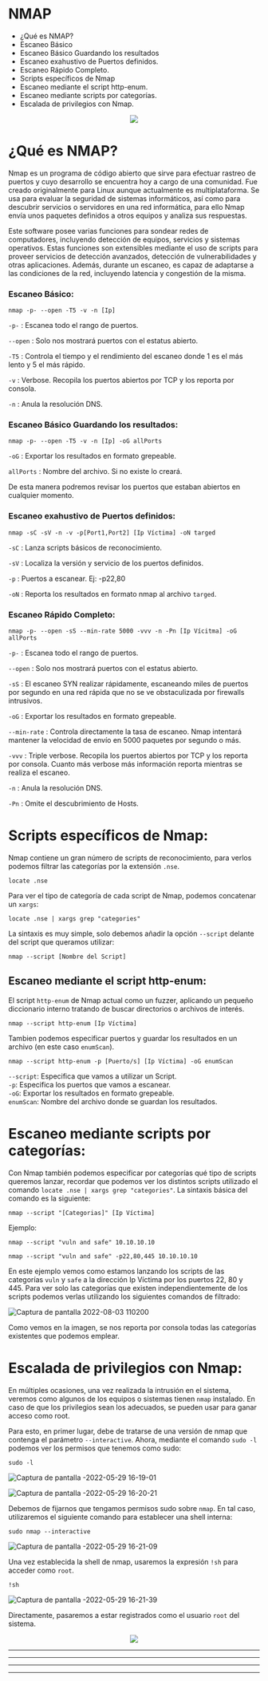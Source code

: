 # NMAP


* <a href="#item1" style="text-decoration:none">¿Qué es NMAP?</a>
* <a href="#item2" style="text-decoration:none">Escaneo Básico</a>
* <a href="#item3" style="text-decoration:none">Escaneo Básico Guardando los resultados</a>
* <a href="#item4" style="text-decoration:none">Escaneo exahustivo de Puertos definidos.</a>
* <a href="#item5" style="text-decoration:none">Escaneo Rápido Completo.</a>
* <a href="#item6" style="text-decoration:none">Scripts específicos de Nmap</a>
* <a href="#item7" style="text-decoration:none">Escaneo mediante el script http-enum.</a>
* <a href="#item8" style="text-decoration:none">Escaneo mediante scripts por categorías.</a>
* <a href="#item9" style="text-decoration:none">Escalada de privilegios con Nmap.</a>




<center><img src="https://user-images.githubusercontent.com/103068924/172614528-6ceb9b92-6089-4530-8c16-1dabf3c33b8f.png"></center>


<a name="item1"></a>
# ¿Qué es NMAP?


Nmap es un programa de código abierto que sirve para efectuar rastreo de puertos y cuyo desarrollo se encuentra hoy a cargo de una comunidad. Fue creado originalmente para Linux aunque actualmente es multiplataforma. Se usa para evaluar la seguridad de sistemas informáticos, así como para descubrir servicios o servidores en una red informática, para ello Nmap envía unos paquetes definidos a otros equipos y analiza sus respuestas.


Este software posee varias funciones para sondear redes de computadores, incluyendo detección de equipos, servicios y sistemas operativos. Estas funciones son extensibles mediante el uso de scripts para proveer servicios de detección avanzados, detección de vulnerabilidades y otras aplicaciones. Además, durante un escaneo, es capaz de adaptarse a las condiciones de la red, incluyendo latencia y congestión de la misma.


<a name="item2"></a>
### Escaneo Básico:


    nmap -p- --open -T5 -v -n [Ip]
  
`-p-` : Escanea todo el rango de puertos.
  
`--open` : Solo nos mostrará puertos con el estatus abierto.
             
`-T5` : Controla el tiempo y el rendimiento del escaneo donde 1 es el más lento y 5 el más rápido.
             
`-v` : Verbose. Recopila los puertos abiertos por TCP y los reporta por consola.
             
`-n` : Anula la resolución DNS.
  
 <a name="item3"></a> 
### Escaneo Básico Guardando los resultados:
  
    nmap -p- --open -T5 -v -n [Ip] -oG allPorts
  
`-oG` : Exportar los resultados en formato grepeable.
  
`allPorts` : Nombre del archivo. Si no existe lo creará.
  
De esta manera podremos revisar los puertos que estaban abiertos en cualquier momento.


<a name="item4"></a>
### Escaneo exahustivo de Puertos definidos:


    nmap -sC -sV -n -v -p[Port1,Port2] [Ip Víctima] -oN targed  
   
`-sC` : Lanza scripts básicos de reconocimiento.
 
`-sV` : Localiza la versión y servicio de los puertos definidos. 
 
`-p` : Puertos a escanear.    Ej:  -p22,80
 
`-oN` : Reporta los resultados en formato nmap al archivo `targed`.


<a name="item5"></a>
### Escaneo Rápido Completo:


    nmap -p- --open -sS --min-rate 5000 -vvv -n -Pn [Ip Vícitma] -oG allPorts
     
`-p-` : Escanea todo el rango de puertos.  
  
`--open` : Solo nos mostrará puertos con el estatus abierto.  


`-sS` : El escaneo SYN realizar rápidamente, escaneando miles de puertos por segundo en una red rápida que no se ve obstaculizada por firewalls intrusivos.    


`-oG` : Exportar los resultados en formato grepeable.  


`--min-rate` : Controla directamente la tasa de escaneo. Nmap intentará mantener la velocidad de envío en 5000 paquetes por segundo o más.


`-vvv` : Triple verbose. Recopila los puertos abiertos por TCP y los reporta por consola. Cuanto más verbose más información reporta mientras se realiza el escaneo.


`-n` : Anula la resolución DNS.


`-Pn` : Omite el descubrimiento de Hosts.


<a name="item6"></a>
# Scripts específicos de Nmap:


Nmap contiene un gran número de scripts de reconocimiento, para verlos podemos filtrar las categorías por la extensión `.nse`.


    locate .nse


Para ver el tipo de categoría de cada script de Nmap, podemos concatenar un `xargs`:


    locate .nse | xargs grep "categories"
    
La sintaxis es muy simple, solo debemos añadir la opción `--script` delante del script que queramos utilizar:


    nmap --script [Nombre del Script]


<a name="item7"></a>
## Escaneo mediante el script http-enum:


El script `http-enum` de Nmap actual como un fuzzer, aplicando un pequeño diccionario interno tratando de buscar directorios o archivos de interés.


    nmap --script http-enum [Ip Víctima]
    
Tambien podemos especificar puertos y guardar los resultados en un archivo (en este caso `enumScan`).


    nmap --script http-enum -p [Puerto/s] [Ip Víctima] -oG enumScan
    
`--script`: Especifica que vamos a utilizar un Script.   
`-p`: Especifica los puertos que vamos a escanear.  
`-oG`: Exportar los resultados en formato grepeable.  
`enumScan`: Nombre del archivo donde se guardan los resultados.


<a name="item8"></a>
# Escaneo mediante scripts por categorías:


Con Nmap también podemos especificar por categorías qué tipo de scripts queremos lanzar, recordar que podemos ver los distintos scripts utilizado el comando
`locate .nse | xargs grep "categories"`. La sintaxis básica del comando es la siguiente:


    nmap --script "[Categorias]" [Ip Víctima]


Ejemplo:


    nmap --script "vuln and safe" 10.10.10.10
    
    nmap --script "vuln and safe" -p22,80,445 10.10.10.10


En este ejemplo vemos como estamos lanzando los scripts de las categorías `vuln` y `safe` a la dirección Ip Víctima por los puertos 22, 80 y 445.
Para ver solo las categorías que existen independientemente de los scripts podemos verlas utilizando los siguientes comandos de filtrado:


![Captura de pantalla 2022-08-03 110200](https://user-images.githubusercontent.com/103068924/182569547-c4642134-8921-4fae-a99b-3780ab394cec.png)


Como vemos en la imagen, se nos reporta por consola todas las categorías existentes que podemos emplear.


<a name="item9"></a>
# Escalada de privilegios con Nmap:


En múltiples ocasiones, una vez realizada la intrusión en el sistema, veremos como algunos de los equipos o sistemas tienen `nmap` instalado. En caso de que los
privilegios sean los adecuados, se pueden usar para ganar acceso como root.


Para esto, en primer lugar, debe de tratarse de una versión de nmap que contenga el parámetro `--interactive`. Ahora, mediante el comando `sudo -l` podemos ver los
permisos que tenemos como sudo:


    sudo -l


![Captura de pantalla -2022-05-29 16-19-01](https://user-images.githubusercontent.com/103068924/170876271-0be1555f-58da-4361-b38f-01bbefdc58f4.png)


![Captura de pantalla -2022-05-29 16-20-21](https://user-images.githubusercontent.com/103068924/170876284-b614c5a7-82bc-4a38-8926-ee395408fe4a.png)


Debemos de fijarnos que tengamos permisos sudo sobre `nmap`. En tal caso, utilizaremos el siguiente comando para establecer una shell interna:


    sudo nmap --interactive
    
![Captura de pantalla -2022-05-29 16-21-09](https://user-images.githubusercontent.com/103068924/170876291-8ab391a2-ba8e-41d3-98ed-72a0664dbb6d.png)


Una vez establecida la shell de nmap, usaremos la expresión `!sh` para acceder como `root`.


    !sh


![Captura de pantalla -2022-05-29 16-21-39](https://user-images.githubusercontent.com/103068924/170876304-2e7280f7-623d-49f9-9608-c0b9a1de421d.png)
    
Directamente, pasaremos a estar registrados como el usuario `root` del sistema.    


<center><img src="https://user-images.githubusercontent.com/103068924/172614528-6ceb9b92-6089-4530-8c16-1dabf3c33b8f.png"></center>




---
---
  
    
<html lang="en">
<head>
  
</head>
<body>


<script src="https://utteranc.es/client.js"
    repo="F1r0x/gestion-comentarios"
    issue-term="pathname"
    theme="github-light"
    crossorigin="anonymous"
    async>
</script>
          
    
  </body>
</html>
  
  
---
---


